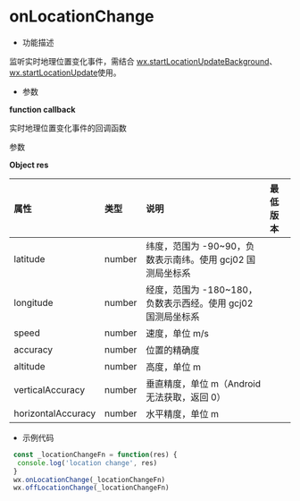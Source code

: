 # onLocationChange

- 功能描述

监听实时地理位置变化事件，需结合 [wx.startLocationUpdateBackground](./startLocationUpdateBackground.md)、[wx.startLocationUpdate](./startLocationUpdate.md)使用。

- 参数

**function callback**

实时地理位置变化事件的回调函数

参数

**Object res**

| 属性               | 类型   | 说明                                                         | 最低版本                                                     |
| :----------------- | :----- | :----------------------------------------------------------- | :----------------------------------------------------------- |
| latitude           | number | 纬度，范围为 -90~90，负数表示南纬。使用 gcj02 国测局坐标系   |                                                              |
| longitude          | number | 经度，范围为 -180~180，负数表示西经。使用 gcj02 国测局坐标系 |                                                              |
| speed              | number | 速度，单位 m/s                                               |                                                              |
| accuracy           | number | 位置的精确度                                                 |                                                              |
| altitude           | number | 高度，单位 m                                                 |  |
| verticalAccuracy   | number | 垂直精度，单位 m（Android 无法获取，返回 0）                 |   |
| horizontalAccuracy | number | 水平精度，单位 m                                             |   |

- 示例代码

```js
 const _locationChangeFn = function(res) {
  console.log('location change', res)
 }
 wx.onLocationChange(_locationChangeFn)
 wx.offLocationChange(_locationChangeFn)
```